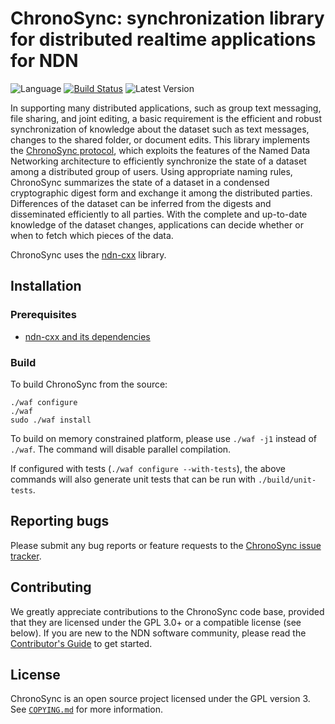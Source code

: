 # ChronoSync: synchronization library for distributed realtime applications for NDN

![Language](https://img.shields.io/badge/C%2B%2B-14-blue.svg)
[![Build Status](https://travis-ci.org/named-data/ChronoSync.svg?branch=master)](https://travis-ci.org/named-data/ChronoSync)
![Latest Version](https://img.shields.io/github/tag/named-data/ChronoSync.svg?color=darkkhaki&label=latest%20version)

In supporting many distributed applications, such as group text messaging, file sharing,
and joint editing, a basic requirement is the efficient and robust synchronization of
knowledge about the dataset such as text messages, changes to the shared folder, or
document edits.  This library implements the
[ChronoSync protocol](https://named-data.net/wp-content/uploads/2014/03/chronosync-icnp2013.pdf),
which exploits the features of the Named Data Networking architecture to efficiently
synchronize the state of a dataset among a distributed group of users.  Using appropriate
naming rules, ChronoSync summarizes the state of a dataset in a condensed cryptographic
digest form and exchange it among the distributed parties.  Differences of the dataset can
be inferred from the digests and disseminated efficiently to all parties.  With the
complete and up-to-date knowledge of the dataset changes, applications can decide whether
or when to fetch which pieces of the data.

ChronoSync uses the [ndn-cxx](https://github.com/named-data/ndn-cxx) library.

## Installation

### Prerequisites

* [ndn-cxx and its dependencies](https://named-data.net/doc/ndn-cxx/current/INSTALL.html)

### Build

To build ChronoSync from the source:

    ./waf configure
    ./waf
    sudo ./waf install

To build on memory constrained platform, please use `./waf -j1` instead of `./waf`. The
command will disable parallel compilation.

If configured with tests (`./waf configure --with-tests`), the above commands will also
generate unit tests that can be run with `./build/unit-tests`.

## Reporting bugs

Please submit any bug reports or feature requests to the
[ChronoSync issue tracker](https://redmine.named-data.net/projects/chronosync/issues).

## Contributing

We greatly appreciate contributions to the ChronoSync code base, provided that they are
licensed under the GPL 3.0+ or a compatible license (see below).
If you are new to the NDN software community, please read the
[Contributor's Guide](https://github.com/named-data/.github/blob/master/CONTRIBUTING.md)
to get started.

## License

ChronoSync is an open source project licensed under the GPL version 3.
See [`COPYING.md`](COPYING.md) for more information.
